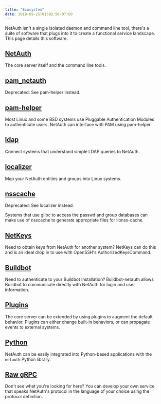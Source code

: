 ```yaml
---
title: "Ecosystem"
date: 2018-09-25T01:02:56-07:00
---
```


NetAuth isn't a single isolated daemon and command line tool, there's
a suite of software that plugs into it to create a functional service
landscape.  This page details this software.

## [NetAuth](netauth/)

The core server itself and the command line tools.

## [pam_netauth](pam_netauth/)

Deprecated: See pam-helper instead.

## [pam-helper](pam-helper)

Most Linux and some BSD systems use Pluggable Authentication Modules
to authenticate users.  NetAuth can interface with PAM using
pam-helper.

## [ldap](ldap/)

Connect systems that understand simple LDAP queries to NetAuth.

## [localizer](localizer/)

Map your NetAuth entities and groups into Linux systems.

## [nsscache](nsscache/)

Deprecated: See localizer instead.

Systems that use glibc to access the passwd and group databases can
make use of nsscache to generate appropriate files for libnss-cache.

## [NetKeys](netkeys/)

Need to obtain keys from NetAuth for another system?  NetKeys can do
this and is an ideal drop in to use with OpenSSH's
AuthorizedKeysCommand.

## [Buildbot](https://github.com/classabbyamp/buildbot-netauth)

Need to authenticate to your Buildbot installation? Buildbot-netauth
allows Buildbot to communicate directly with NetAuth for login and
user information.

## [Plugins](plugin)

The core server can be extended by using plugins to augment the
default behavior.  Plugins can either change built-in behaviors, or
can propagate events to external systems.

## [Python](https://github.com/NetAuth/netauth-python)

NetAuth can be easily integrated into Python-based applications with
the `netauth` Python library.

## [Raw gRPC](https://github.com/NetAuth/Protocol)

Don't see what you're looking for here?  You can develop your own
service that speaks NetAuth's protocol in the language of your choice
using the protocol definition.
